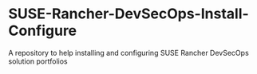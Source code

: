 # SUSE-Rancher-DevSecOps-Install-Configure
A repository to help installing and configuring SUSE Rancher DevSecOps solution portfolios
